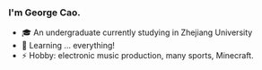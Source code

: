 ### I'm George Cao.

- 🎓 An undergraduate currently studying in Zhejiang University
- 🌱 Learning ... everything!
- ⚡ Hobby: electronic music production, many sports, Minecraft.
